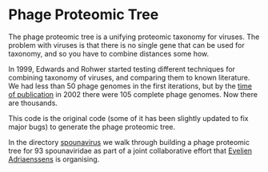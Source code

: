 # Phage Proteomic Tree

The phage proteomic tree is a unifying proteomic taxonomy for viruses. The problem with viruses is that there is no single gene that can be used for taxonomy, and so you have to combine distances some how. 

In 1999, Edwards and Rohwer started testing different techniques for combining taxonomy of viruses, and comparing them to known literature. We had less than 50 phage genomes in the first iterations, but by the [time of publication](http://jb.asm.org/content/184/16/4529.short) in 2002 there were 105 complete phage genomes. Now there are thousands.

This code is the original code (some of it has been slightly updated to fix major bugs) to generate the phage proteomic tree.

In the directory [spounavirus](spounavirus) we walk through building a phage proteomic tree for 93 spounaviridae as part of a joint collaborative effort that [Evelien Adriaenssens](https://scholar.google.com/citations?user=58SHSIkAAAAJ&hl=en) is organising.


